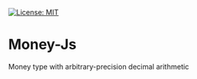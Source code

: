[![License: MIT](https://img.shields.io/badge/License-MIT-yellow.svg)](https://opensource.org/licenses/MIT)

# Money-Js
Money type with arbitrary-precision decimal arithmetic
